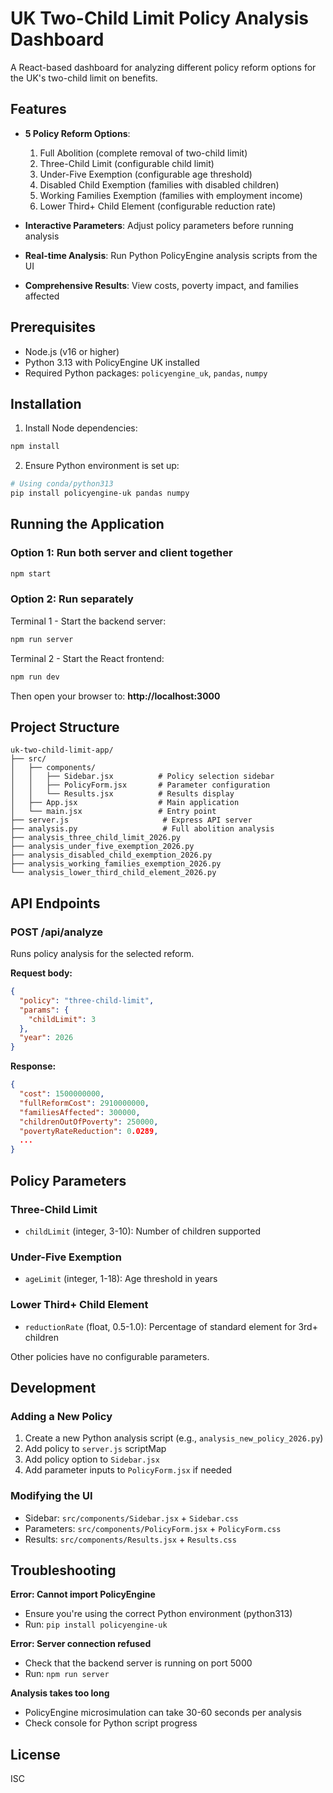 # UK Two-Child Limit Policy Analysis Dashboard

A React-based dashboard for analyzing different policy reform options for the UK's two-child limit on benefits.

## Features

- **5 Policy Reform Options**:
  1. Full Abolition (complete removal of two-child limit)
  2. Three-Child Limit (configurable child limit)
  3. Under-Five Exemption (configurable age threshold)
  4. Disabled Child Exemption (families with disabled children)
  5. Working Families Exemption (families with employment income)
  6. Lower Third+ Child Element (configurable reduction rate)

- **Interactive Parameters**: Adjust policy parameters before running analysis
- **Real-time Analysis**: Run Python PolicyEngine analysis scripts from the UI
- **Comprehensive Results**: View costs, poverty impact, and families affected

## Prerequisites

- Node.js (v16 or higher)
- Python 3.13 with PolicyEngine UK installed
- Required Python packages: `policyengine_uk`, `pandas`, `numpy`

## Installation

1. Install Node dependencies:
```bash
npm install
```

2. Ensure Python environment is set up:
```bash
# Using conda/python313
pip install policyengine-uk pandas numpy
```

## Running the Application

### Option 1: Run both server and client together
```bash
npm start
```

### Option 2: Run separately

Terminal 1 - Start the backend server:
```bash
npm run server
```

Terminal 2 - Start the React frontend:
```bash
npm run dev
```

Then open your browser to: **http://localhost:3000**

## Project Structure

```
uk-two-child-limit-app/
├── src/
│   ├── components/
│   │   ├── Sidebar.jsx          # Policy selection sidebar
│   │   ├── PolicyForm.jsx       # Parameter configuration
│   │   └── Results.jsx          # Results display
│   ├── App.jsx                  # Main application
│   └── main.jsx                 # Entry point
├── server.js                     # Express API server
├── analysis.py                   # Full abolition analysis
├── analysis_three_child_limit_2026.py
├── analysis_under_five_exemption_2026.py
├── analysis_disabled_child_exemption_2026.py
├── analysis_working_families_exemption_2026.py
└── analysis_lower_third_child_element_2026.py
```

## API Endpoints

### POST /api/analyze
Runs policy analysis for the selected reform.

**Request body:**
```json
{
  "policy": "three-child-limit",
  "params": {
    "childLimit": 3
  },
  "year": 2026
}
```

**Response:**
```json
{
  "cost": 1500000000,
  "fullReformCost": 2910000000,
  "familiesAffected": 300000,
  "childrenOutOfPoverty": 250000,
  "povertyRateReduction": 0.0289,
  ...
}
```

## Policy Parameters

### Three-Child Limit
- `childLimit` (integer, 3-10): Number of children supported

### Under-Five Exemption
- `ageLimit` (integer, 1-18): Age threshold in years

### Lower Third+ Child Element
- `reductionRate` (float, 0.5-1.0): Percentage of standard element for 3rd+ children

Other policies have no configurable parameters.

## Development

### Adding a New Policy

1. Create a new Python analysis script (e.g., `analysis_new_policy_2026.py`)
2. Add policy to `server.js` scriptMap
3. Add policy option to `Sidebar.jsx`
4. Add parameter inputs to `PolicyForm.jsx` if needed

### Modifying the UI

- Sidebar: `src/components/Sidebar.jsx` + `Sidebar.css`
- Parameters: `src/components/PolicyForm.jsx` + `PolicyForm.css`
- Results: `src/components/Results.jsx` + `Results.css`

## Troubleshooting

**Error: Cannot import PolicyEngine**
- Ensure you're using the correct Python environment (python313)
- Run: `pip install policyengine-uk`

**Error: Server connection refused**
- Check that the backend server is running on port 5000
- Run: `npm run server`

**Analysis takes too long**
- PolicyEngine microsimulation can take 30-60 seconds per analysis
- Check console for Python script progress

## License

ISC
